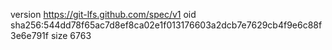 version https://git-lfs.github.com/spec/v1
oid sha256:544dd78f65ac7d8ef8ca02e1f013176603a2dcb7e7629cb4f9e6c88f3e6e791f
size 6763
